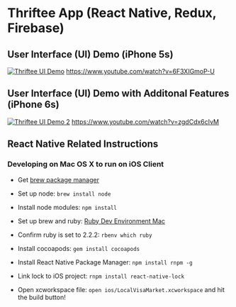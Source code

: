 # Thriftee App (React Native, Redux, Firebase)

## User Interface (UI) Demo (iPhone 5s)

[![Thriftee UI Demo](https://img.youtube.com/vi/6F3XIGmoP-U/maxresdefault.jpg)](https://www.youtube.com/watch?v=6F3XIGmoP-U)
https://www.youtube.com/watch?v=6F3XIGmoP-U

## User Interface (UI) Demo with Additonal Features (iPhone 6s)

[![Thriftee UI Demo 2](https://img.youtube.com/vi/zgdCdx6cIvM/maxresdefault.jpg)](https://www.youtube.com/watch?v=zgdCdx6cIvM)
https://www.youtube.com/watch?v=zgdCdx6cIvM

## React Native Related Instructions

### Developing on Mac OS X to run on iOS Client ###

* Get [brew package manager](http://brew.sh/)
* Set up node: ```brew install node```
* Install node modules: ```npm install```
* Set up brew and ruby: [Ruby Dev Environment Mac](https://gorails.com/setup/osx/10.10-yosemite)
* Confirm ruby is set to 2.2.2: ```rbenv which ruby```
* Install cocoapods: ```gem install cocoapods```
* Install React Native Package Manager: ```npm install rnpm -g```
* Link lock to iOS project: ```rnpm install react-native-lock```

* Open xcworkspace file: ```open ios/LocalVisaMarket.xcworkspace``` and hit the build button!
